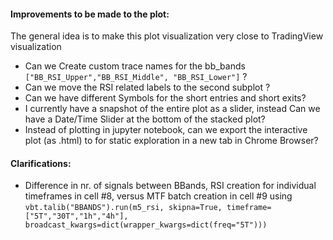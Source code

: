 #### Improvements to be made to the plot:
The general idea is to make this plot visualization very close to TradingView visualization
* Can we Create custom trace names for the bb_bands `["BB_RSI_Upper","BB_RSI_Middle", "BB_RSI_Lower"]` ?
* Can we move the RSI related labels to the second subplot ?
* Can we have different Symbols for the short entries and short exits?
* I currently have a snapshot of the entire plot as a slider, instead Can we have a Date/Time Slider at the bottom of the stacked plot?
* Instead of plotting in jupyter notebook, can we export the interactive plot (as .html) to for static exploration in a new tab in Chrome Browser?


#### Clarifications:
* Difference in nr. of signals between BBands, RSI creation for individual timeframes in cell #8, versus MTF batch creation in cell #9 using `vbt.talib("BBANDS").run(m5_rsi, skipna=True, timeframe=["5T","30T","1h","4h"], broadcast_kwargs=dict(wrapper_kwargs=dict(freq="5T")))`
